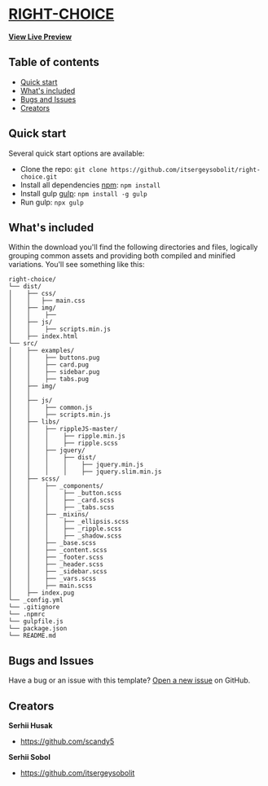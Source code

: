 # [RIGHT-CHOICE](https://itsergeysobolit.github.io/right-choice/dist/)
**[View Live Preview](https://itsergeysobolit.github.io/right-choice/dist/)**

## Table of contents

- [Quick start](#quick-start)
- [What's included](#whats-included)
- [Bugs and Issues](#bugs-and-feature-requests)
- [Creators](#creators)

## Quick start

Several quick start options are available:

- Clone the repo: 
`git clone https://github.com/itsergeysobolit/right-choice.git`
- Install all dependencies [npm](https://www.npmjs.com/): `npm install`
- Install gulp [gulp](https://gulpjs.com/): `npm install -g gulp`
- Run gulp: `npx gulp`

## What's included

Within the download you'll find the following directories and files, logically grouping common assets and providing both compiled and minified variations. You'll see something like this:

```text
right-choice/
└── dist/
│    ├── css/
│    │   ├── main.css
│    ├── img/
│    │    ├── 
│    ├── js/
│    │    ├── scripts.min.js
│    ├── index.html
└── src/
│    ├── examples/
│    │    ├── buttons.pug
│    │    ├── card.pug
│    │    ├── sidebar.pug
│    │    ├── tabs.pug
│    ├── img/
│    │    
│    ├── js/
│    │    ├── common.js
│    │    ├── scripts.min.js
│    ├── libs/
│    │    ├── rippleJS-master/
│    │    │    ├── ripple.min.js
│    │    │    ├── ripple.scss
│    │    ├── jquery/
│    │    │    ├── dist/
│    │    │    │    ├── jquery.min.js
│    │    │    │    ├── jquery.slim.min.js
│    ├── scss/
│    │    ├── _components/
│    │    │    ├── _button.scss
│    │    │    ├── _card.scss
│    │    │    ├── _tabs.scss
│    │    ├── _mixins/
│    │    │    ├── _ellipsis.scss
│    │    │    ├── _ripple.scss
│    │    │    ├── _shadow.scss
│    │    ├── _base.scss
│    │    ├── _content.scss
│    │    ├── _footer.scss
│    │    ├── _header.scss
│    │    ├── _sidebar.scss
│    │    ├── _vars.scss
│    │    ├── main.scss
│    ├── index.pug
└── _config.yml
└── .gitignore
└── .npmrc
└── gulpfile.js
└── package.json
└── README.md
```

## Bugs and Issues

Have a bug or an issue with this template? [Open a new issue](https://github.com/itsergeysobolit/right-choice/issues) on GitHub.

## Creators

**Serhii Husak**

- <https://github.com/scandy5>

**Serhii Sobol**

- <https://github.com/itsergeysobolit>
